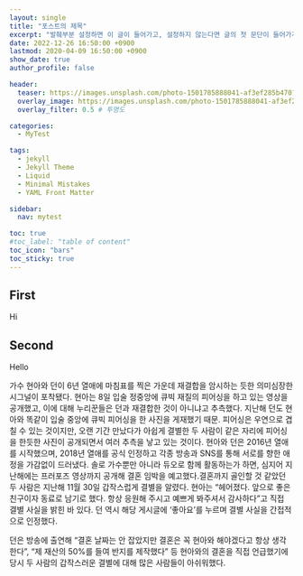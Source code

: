 ```yaml
---
layout: single
title: "포스트의 제목"
excerpt: "발췌부분 설정하면 이 글이 들어가고, 설정하지 않는다면 글의 첫 문단이 들어가게됨"
date: 2022-12-26 16:50:00 +0900
lastmod: 2020-04-09 16:50:00 +0900 
show_date: true
author_profile: false 

header: 
  teaser: https://images.unsplash.com/photo-1501785888041-af3ef285b470?ixlib=rb-1.2.1&ixid=eyJhcHBfaWQiOjEyMDd9&auto=format&fit=crop&w=1350&q=80
  overlay_image: https://images.unsplash.com/photo-1501785888041-af3ef285b470?ixlib=rb-1.2.1&ixid=eyJhcHBfaWQiOjEyMDd9&auto=format&fit=crop&w=1350&q=80
  overlay_filter: 0.5 # 투명도

categories: 
  - MyTest

tags:
  - jekyll
  - Jekyll Theme
  - Liquid
  - Minimal Mistakes
  - YAML Front Matter

sidebar:
  nav: mytest

toc: true
#toc_label: "table of content"
toc_icon: "bars"
toc_sticky: true
---
```



## First
 Hi

## Second
 Hello


가수 현아와 던이 6년 열애에 마침표를 찍은 가운데 재결합을 암시하는 듯한 의미심장한 시그널이 포착됐다. 현아는 8일 입술 정중앙에 큐빅 재질의 피어싱을 하고 있는 영상을 공개했고, 이에 대해 누리꾼들은 던과 재결합한 것이 아니냐고 추측했다. 지난해 던도 현아와 똑같이 입술 중앙에 큐빅 피어싱을 한 사진을 게재했기 때문. 피어싱은 우연으로 겹칠 수 있는 것이지만, 오랜 기간 만났다가 아쉽게 결별한 두 사람이 같은 자리에 피어싱을 한듯한 사진이 공개되면서 여러 추측을 낳고 있는 것이다. 현아와 던은 2016년 열애를 시작했으며, 2018년 열애를 공식 인정하고 각종 방송과 SNS를 통해 서로를 향한 애정을 가감없이 드러냈다. 솔로 가수뿐만 아니라 듀오로 함께 활동하는가 하면, 심지어 지난해에는 프러포즈 영상까지 공개해 결혼 임박을 예고했다.결혼까지 골인할 것 같았던 두 사람은 지난해 11월 30일 갑작스럽게 결별을 알렸다. 현아는 “헤어졌다. 앞으로 좋은 친구이자 동료로 남기로 했다. 항상 응원해 주시고 예쁘게 봐주셔서 감사하다”고 직접 결별 사실을 밝힌 바 있다. 던 역시 해당 게시글에 ‘좋아요’를 누르며 결별 사실을 간접적으로 인정했다.

던은 방송에 출연해 “결혼 날짜는 안 잡았지만 결혼은 꼭 현아와 해야겠다고 항상 생각한다”, “제 재산의 50%를 들여 반지를 제작했다” 등 현아와의 결혼을 직접 언급했기에 당시 두 사람의 갑작스러운 결별에 대해 많은 사람들이 아쉬워했다.